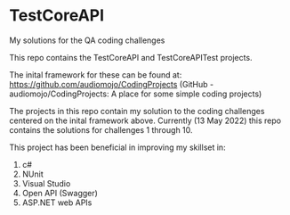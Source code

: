 # TestCoreAPI
My solutions for the QA coding challenges

This repo contains the TestCoreAPI and TestCoreAPITest projects.

The inital framework for these can be found at:
https://github.com/audiomojo/CodingProjects  (GitHub - audiomojo/CodingProjects: A place for some simple coding projects)

The projects in this repo contain my solution to the coding challenges centered on the inital framework above.
Currently (13 May 2022) this repo contains the solutions for challenges 1 through 10.

This project has been beneficial in improving my skillset in:
1. c#
2. NUnit
3. Visual Studio 
4. Open API (Swagger)
5. ASP.NET web APIs
